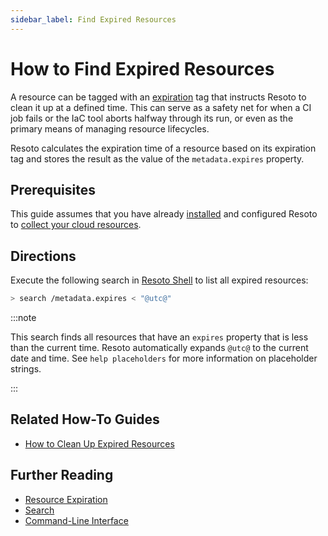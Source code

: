 ```yaml
---
sidebar_label: Find Expired Resources
---
```


# How to Find Expired Resources

A resource can be tagged with an [expiration](../../concepts/resource-management/expiration.md) tag that instructs Resoto to clean it up at a defined time. This can serve as a safety net for when a CI job fails or the IaC tool aborts halfway through its run, or even as the primary means of managing resource lifecycles.

Resoto calculates the expiration time of a resource based on its expiration tag and stores the result as the value of the `metadata.expires` property.

## Prerequisites

This guide assumes that you have already [installed](../../getting-started/install-resoto/index.md) and configured Resoto to [collect your cloud resources](../../getting-started/configure-cloud-provider-access/index.md).

## Directions

Execute the following search in [Resoto Shell](../../concepts/components/shell.md) to list all expired resources:

```bash
> search /metadata.expires < "@utc@"
```

:::note

This search finds all resources that have an `expires` property that is less than the current time. Resoto automatically expands `@utc@` to the current date and time. See `help placeholders` for more information on placeholder strings.

:::

## Related How-To Guides

- [How to Clean Up Expired Resources](../cleanup/clean-up-expired-resources.md)

## Further Reading

- [Resource Expiration](../../concepts/resource-management/expiration.md)
- [Search](../../reference/search/index.md)
- [Command-Line Interface](../../reference/cli/index.md)
